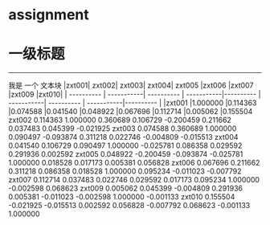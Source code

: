 # assignment
# 一级标题
***
  我是
  一个
  文本块
	|zxt001|	zxt002|	zxt003|	zxt004|	zxt005	|zxt006	|zxt007	|zxt009	|zxt010|
 | ---------- | -----------| ---------- | -----------|---------- | -----------| ---------- | -----------|---------- |
|zxt001	|1.000000	|0.114363	|0.074588	|0.041540	|0.048922	|0.067696	|0.112714	|0.005062	|0.155504
zxt002	0.114363	1.000000	0.360689	0.106729	-0.200459	0.211662	0.037483	0.045399	-0.021925
zxt003	0.074588	0.360689	1.000000	0.090497	-0.093874	0.311218	0.022746	-0.004809	-0.015513
zxt004	0.041540	0.106729	0.090497	1.000000	-0.025781	0.086358	0.029592	0.291936	0.002592
zxt005	0.048922	-0.200459	-0.093874	-0.025781	1.000000	0.018528	0.017173	0.005381	0.056828
zxt006	0.067696	0.211662	0.311218	0.086358	0.018528	1.000000	0.095234	-0.011023	-0.007792
zxt007	0.112714	0.037483	0.022746	0.029592	0.017173	0.095234	1.000000	-0.002598	0.068623
zxt009	0.005062	0.045399	-0.004809	0.291936	0.005381	-0.011023	-0.002598	1.000000	-0.001133
zxt010	0.155504	-0.021925	-0.015513	0.002592	0.056828	-0.007792	0.068623	-0.001133	1.000000
